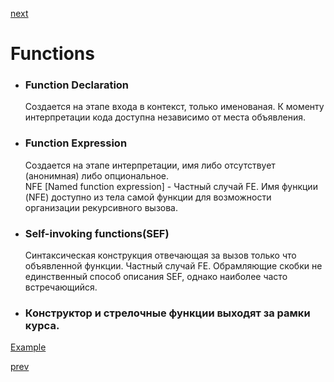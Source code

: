 <a href="04.md">next</a>

<h1>Functions</h1>

<ul>
<li>
<h3>Function Declaration</h3>
Создается на этапе входа в контекст, только именованая.
К моменту интерпретации кода доступна независимо от места объявления.
</li>

<li>
<h3>Function Expression</h3>
Создается на этапе интерпретации,
имя либо отсутствует (анонимная) либо опциональное.
<br/>
NFE [Named function expression] - Частный случай FE.
Имя функции (NFE) доступно из тела самой функции для возможности организации рекурсивного вызова.
</li>

<li>
<h3>Self-invoking functions(SEF)</h3>
Синтаксическая конструкция отвечающая за вызов только что объявленной функции.
Частный случай FE.
Обрамляющие скобки не единственный способ описания SEF, однако наиболее часто встречающийся.
</li>

<li>
<h3>
Конструктор и стрелочные функции выходят за рамки курса.
</h3>
</li>
</ul>

<div>
<a href="https://codepen.io/paawel/pen/QrWdMm?editors=0012">Example</a>
</div>


<a href="02.md">prev</a>
